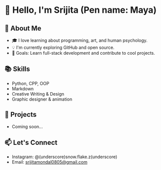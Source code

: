 # 👋 Hello, I'm Srijita (Pen name: Maya)

## 🌟 About Me
- 🎓 I love learning about programming, art, and human psychology.
- 💡 I'm currently exploring GitHub and open source.
- 🎯 Goals: Learn full-stack development and contribute to cool projects.

## 📚 Skills
- Python, CPP, OOP
- Markdown
- Creative Writing & Design
- Graphic designer & animation 

## 🚀 Projects
- Coming soon...

## 📫 Let's Connect
- Instagram: @(underscore)snow.flake.z(underscore)
- Email: srijitamondal0805@gmail.com